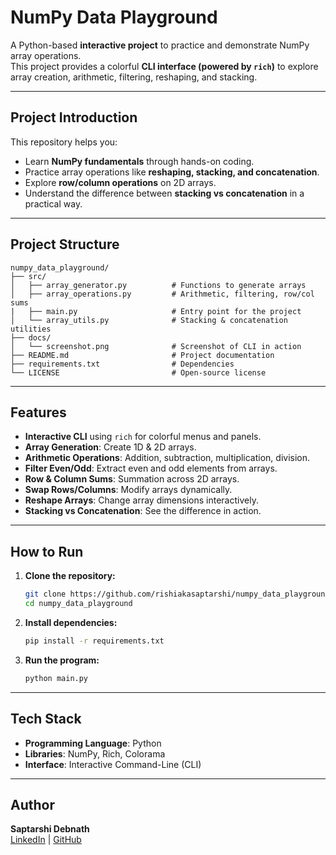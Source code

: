 
# NumPy Data Playground

A Python-based **interactive project** to practice and demonstrate NumPy array operations.  
This project provides a colorful **CLI interface (powered by `rich`)** to explore array creation, arithmetic, filtering, reshaping, and stacking.

---

## Project Introduction

This repository helps you:
- Learn **NumPy fundamentals** through hands-on coding.
- Practice array operations like **reshaping, stacking, and concatenation**.
- Explore **row/column operations** on 2D arrays.
- Understand the difference between **stacking vs concatenation** in a practical way.

---

## Project Structure
```
numpy_data_playground/
├── src/
│   ├── array_generator.py          # Functions to generate arrays
│   ├── array_operations.py         # Arithmetic, filtering, row/col sums
|   ├── main.py                     # Entry point for the project
│   └── array_utils.py              # Stacking & concatenation utilities
├── docs/
│   └── screenshot.png              # Screenshot of CLI in action
├── README.md                       # Project documentation
├── requirements.txt                # Dependencies
└── LICENSE                         # Open-source license
```

---

## Features
- **Interactive CLI** using `rich` for colorful menus and panels.
- **Array Generation**: Create 1D & 2D arrays.
- **Arithmetic Operations**: Addition, subtraction, multiplication, division.
- **Filter Even/Odd**: Extract even and odd elements from arrays.
- **Row & Column Sums**: Summation across 2D arrays.
- **Swap Rows/Columns**: Modify arrays dynamically.
- **Reshape Arrays**: Change array dimensions interactively.
- **Stacking vs Concatenation**: See the difference in action.

---

## How to Run

1. **Clone the repository:**
   ```bash
   git clone https://github.com/rishiakasaptarshi/numpy_data_playground.git
   cd numpy_data_playground
   ```

2. **Install dependencies:**
   ```bash
   pip install -r requirements.txt
   ```

3. **Run the program:**
   ```bash
   python main.py
   ```

---

## Tech Stack
- **Programming Language**: Python  
- **Libraries**: NumPy, Rich, Colorama  
- **Interface**: Interactive Command-Line (CLI)  

---

## Author
**Saptarshi Debnath**  
[LinkedIn](https://www.linkedin.com/in/saptarshi-debnath-64a444190/) | [GitHub](https://github.com/rishiakasaptarshi)
